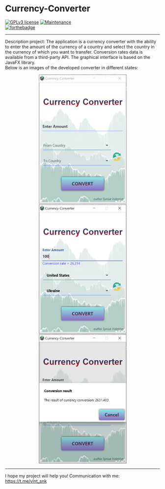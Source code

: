 # Currency-Converter

 [![GPLv3 license](https://img.shields.io/badge/License-GPLv3-blue.svg)](http://perso.crans.org/besson/LICENSE.html)
 [![Maintenance](https://img.shields.io/badge/Maintained%3F-yes-green.svg)](https://GitHub.com/Naereen/StrapDown.js/graphs/commit-activity)  
 [![forthebadge](https://forthebadge.com/images/badges/made-with-java.svg)](https://forthebadge.com)

---
 
Description project: The application is a currency converter with the ability to enter the amount of the currency of a country and select the country in the currency of which you want to transfer. Conversion rates data is available from a third-party API. The graphical interface is based on the JavaFX library.  
Below is an images of the developed converter in different states:

<p align="center">
  <img  width="285" height="420" src="https://github.com/SValentyn/Currency-Converter/blob/master/src/main/resources/project/initial_window.png">
  <img  width="285" height="420" src="https://github.com/SValentyn/Currency-Converter/blob/master/src/main/resources/project/data_input.png">
  <img  width="285" height="420" src="https://github.com/SValentyn/Currency-Converter/blob/master/src/main/resources/project/convertation_result.png">
</p>

---

I hope my project will help you! Communication with me: https://t.me/vlnt_snk

